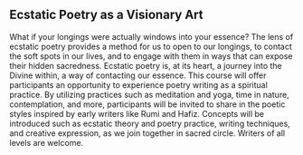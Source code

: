 ## Ecstatic Poetry as a Visionary Art

What if your longings were actually windows into your essence? The lens of ecstatic poetry provides a method for us to open to our longings, to contact the soft spots in our lives, and to engage with them in ways that can expose their hidden sacredness. Ecstatic poetry is, at its heart, a journey into the Divine within, a way of contacting our essence. This course will offer participants an opportunity to experience poetry writing as a spiritual practice. By utilizing practices such as meditation and yoga, time in nature, contemplation, and more, participants will be invited to share in the poetic styles inspired by early writers like Rumi and Hafiz. Concepts will be introduced such as ecstatic theory and poetry practice, writing techniques, and creative expression, as we join together in sacred circle. Writers of all levels are welcome. 
